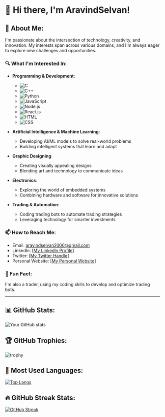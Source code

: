 # 👋 Hi there, I'm AravindSelvan!

## 🚀 About Me:
I'm passionate about the intersection of technology, creativity, and innovation. My interests span across various domains, and I'm always eager to explore new challenges and opportunities.

### 🔍 What I'm Interested In:

- **Programming & Development**:
  - ![C](https://img.shields.io/badge/-C-333?style=flat&logo=c)
  - ![C++](https://img.shields.io/badge/-C++-333?style=flat&logo=cplusplus)
  - ![Python](https://img.shields.io/badge/-Python-333?style=flat&logo=python)
  - ![JavaScript](https://img.shields.io/badge/-JavaScript-333?style=flat&logo=javascript)
  - ![Node.js](https://img.shields.io/badge/-Node.js-333?style=flat&logo=nodedotjs)
  - ![React.js](https://img.shields.io/badge/-React.js-333?style=flat&logo=react)
  - ![HTML](https://img.shields.io/badge/-HTML-333?style=flat&logo=html5)
  - ![CSS](https://img.shields.io/badge/-CSS-333?style=flat&logo=css3)

- **Artificial Intelligence & Machine Learning**:
  - Developing AI/ML models to solve real-world problems
  - Building intelligent systems that learn and adapt

- **Graphic Designing**:
  - Creating visually appealing designs
  - Blending art and technology to communicate ideas

- **Electronics**:
  - Exploring the world of embedded systems
  - Combining hardware and software for innovative solutions

- **Trading & Automation**:
  - Coding trading bots to automate trading strategies
  - Leveraging technology for smarter investments

### 📫 How to Reach Me:
- Email: aravindselvan2006@gmail.com
- LinkedIn: [[My LinkedIn Profile]](https://www.linkedin.com/in/aravindselvan-c-a60992278/)
- Twitter: [[My Twitter Handle]](https://x.com/Aravindfx369)
- Personal Website: [[My Personal Website]](http://scoopthemes.com/templates/Coming-Soon/)

### 🌟 Fun Fact:
I'm also a trader, using my coding skills to develop and optimize trading bots.

---

## 📊 GitHub Stats:
![Your GitHub stats](https://github-readme-stats.vercel.app/api?username=AravindS2006&show_icons=true&theme=cobalt)

## 🏆 GitHub Trophies:
![trophy](https://github-profile-trophy.vercel.app/?username=AravindS2006&theme=onedark)

## 🎨 Most Used Languages:
[![Top Langs](https://github-readme-stats.vercel.app/api/top-langs/?username=AravindS2006&layout=compact&theme=cobalt)](https://github.com/anuraghazra/github-readme-stats)

## 🔥 GitHub Streak Stats:
[![GitHub Streak](https://github-readme-streak-stats.herokuapp.com/?user=AravindS2006&theme=dark)](https://git.io/streak-stats)


<!---
# Hi there, I'm AravindSelvan 👋

### 👀 I'm interested in Artificial Intelligence, Machine Learning, Programming in Python, Graphic Designing.
### 🌱 I'm currently learning Bachelor of Engineering.
### 💬 Ask me about any tech-based project ideas.
### 📫 How to reach me: aravindselvan2006@gmail.com

## 🚀 Skills & Tools:
- ![Python](https://img.shields.io/badge/-Python-333?style=flat&logo=python)
- ![C++](https://img.shields.io/badge/-C++-333?style=flat&logo=cplusplus)
- ![HTML](https://img.shields.io/badge/-HTML-333?style=flat&logo=html5)
- ![CSS](https://img.shields.io/badge/-CSS-333?style=flat&logo=css3)
- ![JavaScript](https://img.shields.io/badge/-JavaScript-333?style=flat&logo=javascript)
- ![Git](https://img.shields.io/badge/-Git-333?style=flat&logo=git)

## 📊 GitHub Stats:
![Your GitHub stats](https://github-readme-stats.vercel.app/api?username=AravindS2006&show_icons=true&theme=dark)

## 🏆 GitHub Trophies:
![trophy](https://github-profile-trophy.vercel.app/?username=AravindS2006&theme=onedark)
--->

<!---
AravindS2006/AravindS2006 is a ✨ special ✨ repository because its `README.md` (this file) appears on your GitHub profile.
You can click the Preview link to take a look at your changes.
--->
